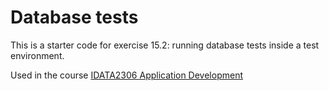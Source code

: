 # Database tests

This is a starter code for exercise 15.2: running database tests inside a test environment. 

Used in the
course [IDATA2306 Application Development](https://www.ntnu.edu/studies/courses/IDATA2306)